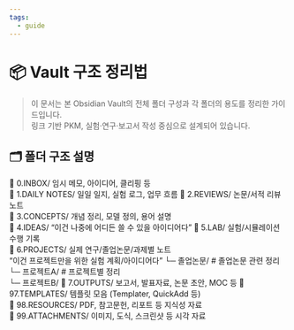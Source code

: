 ```yaml
---
tags:
  - guide
---
```

# 📦 Vault 구조 정리법

> 이 문서는 본 Obsidian Vault의 전체 폴더 구성과 각 폴더의 용도를 정리한 가이드입니다.  
> 링크 기반 PKM, 실험·연구·보고서 작성 중심으로 설계되어 있습니다.

## 🗂️ 폴더 구조 설명

📁 0.INBOX/ 
	임시 메모, 아이디어, 클리핑 등  
📁 1.DAILY NOTES/ 
	일일 일지, 실험 로그, 업무 흐름
📁 2.REVIEWS/ 
	논문/서적 리뷰 노트  
📁 3.CONCEPTS/ 
	개념 정리, 모델 정의, 용어 설명  
📁 4.IDEAS/ 
	“이건 나중에 어디든 쓸 수 있을 아이디어다”
📁 5.LAB/ 
	실험/시뮬레이션 수행 기록  
📁 6.PROJECTS/ 
	실제 연구/졸업논문/과제별 노트  
	“이건 프로젝트만을 위한 실험 계획/아이디어다”
└─ 졸업논문/ # 졸업논문 관련 정리  
└─ 프로젝트A/ # 프로젝트별 정리  
└─ 프로젝트B/
📁 7.OUTPUTS/ 
	보고서, 발표자료, 논문 초안, MOC 등
📁 97.TEMPLATES/ 
	템플릿 모음 (Templater, QuickAdd 등)  
📁 98.RESOURCES/ 
	PDF, 참고문헌, 리포트 등 지식성 자료  
📁 99.ATTACHMENTS/ 
	이미지, 도식, 스크린샷 등 시각 자료
